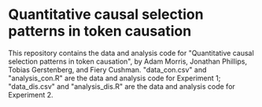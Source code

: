 # Quantitative causal selection patterns in token causation
This repository contains the data and analysis code for "Quantitative causal selection patterns in token causation", by Adam Morris, Jonathan Phillips, Tobias Gerstenberg, and Fiery Cushman. "data_con.csv" and "analysis_con.R" are the data and analysis code for Experiment 1; "data_dis.csv" and "analysis_dis.R" are the data and analysis code for Experiment 2.